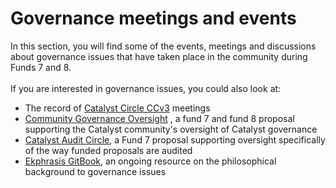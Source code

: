 # Governance meetings and events

In this section, you will find some of the events, meetings and discussions about governance issues that have taken place in the community during Funds 7 and 8.\
\
If you are interested in governance issues, you could also look at:

* The record of [Catalyst Circle CCv3](https://quality-assurance-dao.gitbook.io/catalyst-circle-oversight-v3/) meetings
* [Community Governance Oversight](https://quality-assurance-dao.gitbook.io/community-governance-oversight/) , a fund 7 and fund 8 proposal supporting the Catalyst community's oversight of Catalyst governance
* [Catalyst Audit Circle](https://quality-assurance-dao.gitbook.io/audit-circle/), a Fund 7 proposal supporting oversight specifically of the way  funded proposals are audited
* [Ekphrasis GitBook](https://quality-assurance-dao.gitbook.io/ekphrasis/), an ongoing resource on the philosophical background to governance issues
